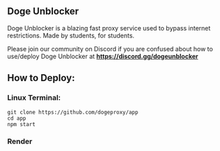 <h2>Doge Unblocker</h2>
<p>Doge Unblocker is a blazing fast proxy service used to bypass internet restrictions. Made by students, for students.</p>
<p>Please join our community on Discord if you are confused about how to use/deploy Doge Unblocker at <strong><a href="https://discord.com/invite/sWPHCdxCPU">https://discord.gg/dogeunblocker</a></strong>



<h2>How to Deploy:</h2>
<h3>Linux Terminal:</h3>
<code>git clone https://github.com/dogeproxy/app</code>
<br>
<code>cd app</code>
<br>
<code>npm start</code>
<h3>Render</h3>
